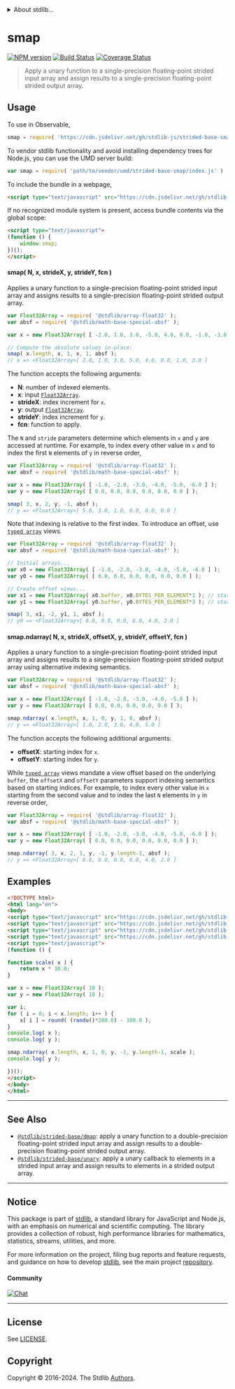 <!--

@license Apache-2.0

Copyright (c) 2020 The Stdlib Authors.

Licensed under the Apache License, Version 2.0 (the "License");
you may not use this file except in compliance with the License.
You may obtain a copy of the License at

   http://www.apache.org/licenses/LICENSE-2.0

Unless required by applicable law or agreed to in writing, software
distributed under the License is distributed on an "AS IS" BASIS,
WITHOUT WARRANTIES OR CONDITIONS OF ANY KIND, either express or implied.
See the License for the specific language governing permissions and
limitations under the License.

-->


<details>
  <summary>
    About stdlib...
  </summary>
  <p>We believe in a future in which the web is a preferred environment for numerical computation. To help realize this future, we've built stdlib. stdlib is a standard library, with an emphasis on numerical and scientific computation, written in JavaScript (and C) for execution in browsers and in Node.js.</p>
  <p>The library is fully decomposable, being architected in such a way that you can swap out and mix and match APIs and functionality to cater to your exact preferences and use cases.</p>
  <p>When you use stdlib, you can be absolutely certain that you are using the most thorough, rigorous, well-written, studied, documented, tested, measured, and high-quality code out there.</p>
  <p>To join us in bringing numerical computing to the web, get started by checking us out on <a href="https://github.com/stdlib-js/stdlib">GitHub</a>, and please consider <a href="https://opencollective.com/stdlib">financially supporting stdlib</a>. We greatly appreciate your continued support!</p>
</details>

# smap

[![NPM version][npm-image]][npm-url] [![Build Status][test-image]][test-url] [![Coverage Status][coverage-image]][coverage-url] <!-- [![dependencies][dependencies-image]][dependencies-url] -->

> Apply a unary function to a single-precision floating-point strided input array and assign results to a single-precision floating-point strided output array.

<section class="intro">

</section>

<!-- /.intro -->



<section class="usage">

## Usage

To use in Observable,

```javascript
smap = require( 'https://cdn.jsdelivr.net/gh/stdlib-js/strided-base-smap@umd/browser.js' )
```

To vendor stdlib functionality and avoid installing dependency trees for Node.js, you can use the UMD server build:

```javascript
var smap = require( 'path/to/vendor/umd/strided-base-smap/index.js' )
```

To include the bundle in a webpage,

```html
<script type="text/javascript" src="https://cdn.jsdelivr.net/gh/stdlib-js/strided-base-smap@umd/browser.js"></script>
```

If no recognized module system is present, access bundle contents via the global scope:

```html
<script type="text/javascript">
(function () {
    window.smap;
})();
</script>
```

#### smap( N, x, strideX, y, strideY, fcn )

Applies a unary function to a single-precision floating-point strided input array and assigns results to a single-precision floating-point strided output array.

```javascript
var Float32Array = require( '@stdlib/array-float32' );
var absf = require( '@stdlib/math-base-special-absf' );

var x = new Float32Array( [ -2.0, 1.0, 3.0, -5.0, 4.0, 0.0, -1.0, -3.0 ] );

// Compute the absolute values in-place:
smap( x.length, x, 1, x, 1, absf );
// x => <Float32Array>[ 2.0, 1.0, 3.0, 5.0, 4.0, 0.0, 1.0, 3.0 ]
```

The function accepts the following arguments:

-   **N**: number of indexed elements.
-   **x**: input [`Float32Array`][@stdlib/array/float32].
-   **strideX**: index increment for `x`.
-   **y**: output [`Float32Array`][@stdlib/array/float32].
-   **strideY**: index increment for `y`.
-   **fcn**: function to apply.

The `N` and `stride` parameters determine which elements in `x` and `y` are accessed at runtime. For example, to index every other value in `x` and to index the first `N` elements of `y` in reverse order,

```javascript
var Float32Array = require( '@stdlib/array-float32' );
var absf = require( '@stdlib/math-base-special-absf' );

var x = new Float32Array( [ -1.0, -2.0, -3.0, -4.0, -5.0, -6.0 ] );
var y = new Float32Array( [ 0.0, 0.0, 0.0, 0.0, 0.0, 0.0 ] );

smap( 3, x, 2, y, -1, absf );
// y => <Float32Array>[ 5.0, 3.0, 1.0, 0.0, 0.0, 0.0 ]
```

Note that indexing is relative to the first index. To introduce an offset, use [`typed array`][@stdlib/array/float32] views.

```javascript
var Float32Array = require( '@stdlib/array-float32' );
var absf = require( '@stdlib/math-base-special-absf' );

// Initial arrays...
var x0 = new Float32Array( [ -1.0, -2.0, -3.0, -4.0, -5.0, -6.0 ] );
var y0 = new Float32Array( [ 0.0, 0.0, 0.0, 0.0, 0.0, 0.0 ] );

// Create offset views...
var x1 = new Float32Array( x0.buffer, x0.BYTES_PER_ELEMENT*1 ); // start at 2nd element
var y1 = new Float32Array( y0.buffer, y0.BYTES_PER_ELEMENT*3 ); // start at 4th element

smap( 3, x1, -2, y1, 1, absf );
// y0 => <Float32Array>[ 0.0, 0.0, 0.0, 6.0, 4.0, 2.0 ]
```

#### smap.ndarray( N, x, strideX, offsetX, y, strideY, offsetY, fcn )

Applies a unary function to a single-precision floating-point strided input array and assigns results to a single-precision floating-point strided output array using alternative indexing semantics.

```javascript
var Float32Array = require( '@stdlib/array-float32' );
var absf = require( '@stdlib/math-base-special-absf' );

var x = new Float32Array( [ -1.0, -2.0, -3.0, -4.0, -5.0 ] );
var y = new Float32Array( [ 0.0, 0.0, 0.0, 0.0, 0.0 ] );

smap.ndarray( x.length, x, 1, 0, y, 1, 0, absf );
// y => <Float32Array>[ 1.0, 2.0, 3.0, 4.0, 5.0 ]
```

The function accepts the following additional arguments:

-   **offsetX**: starting index for `x`.
-   **offsetY**: starting index for `y`.

While [`typed array`][@stdlib/array/float32] views mandate a view offset based on the underlying `buffer`, the `offsetX` and `offsetY` parameters support indexing semantics based on starting indices. For example, to index every other value in `x` starting from the second value and to index the last `N` elements in `y` in reverse order,

```javascript
var Float32Array = require( '@stdlib/array-float32' );
var absf = require( '@stdlib/math-base-special-absf' );

var x = new Float32Array( [ -1.0, -2.0, -3.0, -4.0, -5.0, -6.0 ] );
var y = new Float32Array( [ 0.0, 0.0, 0.0, 0.0, 0.0, 0.0 ] );

smap.ndarray( 3, x, 2, 1, y, -1, y.length-1, absf );
// y => <Float32Array>[ 0.0, 0.0, 0.0, 6.0, 4.0, 2.0 ]
```

</section>

<!-- /.usage -->

<section class="notes">

</section>

<!-- /.notes -->

<section class="examples">

## Examples

<!-- eslint no-undef: "error" -->

```html
<!DOCTYPE html>
<html lang="en">
<body>
<script type="text/javascript" src="https://cdn.jsdelivr.net/gh/stdlib-js/math-base-special-round@umd/browser.js"></script>
<script type="text/javascript" src="https://cdn.jsdelivr.net/gh/stdlib-js/random-base-randu@umd/browser.js"></script>
<script type="text/javascript" src="https://cdn.jsdelivr.net/gh/stdlib-js/array-float32@umd/browser.js"></script>
<script type="text/javascript" src="https://cdn.jsdelivr.net/gh/stdlib-js/strided-base-smap@umd/browser.js"></script>
<script type="text/javascript">
(function () {

function scale( x ) {
    return x * 10.0;
}

var x = new Float32Array( 10 );
var y = new Float32Array( 10 );

var i;
for ( i = 0; i < x.length; i++ ) {
    x[ i ] = round( (randu()*200.0) - 100.0 );
}
console.log( x );
console.log( y );

smap.ndarray( x.length, x, 1, 0, y, -1, y.length-1, scale );
console.log( y );

})();
</script>
</body>
</html>
```

</section>

<!-- /.examples -->

<!-- C interface documentation. -->



<!-- Section for related `stdlib` packages. Do not manually edit this section, as it is automatically populated. -->

<section class="related">

* * *

## See Also

-   <span class="package-name">[`@stdlib/strided-base/dmap`][@stdlib/strided/base/dmap]</span><span class="delimiter">: </span><span class="description">apply a unary function to a double-precision floating-point strided input array and assign results to a double-precision floating-point strided output array.</span>
-   <span class="package-name">[`@stdlib/strided-base/unary`][@stdlib/strided/base/unary]</span><span class="delimiter">: </span><span class="description">apply a unary callback to elements in a strided input array and assign results to elements in a strided output array.</span>

</section>

<!-- /.related -->

<!-- Section for all links. Make sure to keep an empty line after the `section` element and another before the `/section` close. -->


<section class="main-repo" >

* * *

## Notice

This package is part of [stdlib][stdlib], a standard library for JavaScript and Node.js, with an emphasis on numerical and scientific computing. The library provides a collection of robust, high performance libraries for mathematics, statistics, streams, utilities, and more.

For more information on the project, filing bug reports and feature requests, and guidance on how to develop [stdlib][stdlib], see the main project [repository][stdlib].

#### Community

[![Chat][chat-image]][chat-url]

---

## License

See [LICENSE][stdlib-license].


## Copyright

Copyright &copy; 2016-2024. The Stdlib [Authors][stdlib-authors].

</section>

<!-- /.stdlib -->

<!-- Section for all links. Make sure to keep an empty line after the `section` element and another before the `/section` close. -->

<section class="links">

[npm-image]: http://img.shields.io/npm/v/@stdlib/strided-base-smap.svg
[npm-url]: https://npmjs.org/package/@stdlib/strided-base-smap

[test-image]: https://github.com/stdlib-js/strided-base-smap/actions/workflows/test.yml/badge.svg?branch=v0.2.2
[test-url]: https://github.com/stdlib-js/strided-base-smap/actions/workflows/test.yml?query=branch:v0.2.2

[coverage-image]: https://img.shields.io/codecov/c/github/stdlib-js/strided-base-smap/main.svg
[coverage-url]: https://codecov.io/github/stdlib-js/strided-base-smap?branch=main

<!--

[dependencies-image]: https://img.shields.io/david/stdlib-js/strided-base-smap.svg
[dependencies-url]: https://david-dm.org/stdlib-js/strided-base-smap/main

-->

[chat-image]: https://img.shields.io/gitter/room/stdlib-js/stdlib.svg
[chat-url]: https://app.gitter.im/#/room/#stdlib-js_stdlib:gitter.im

[stdlib]: https://github.com/stdlib-js/stdlib

[stdlib-authors]: https://github.com/stdlib-js/stdlib/graphs/contributors

[umd]: https://github.com/umdjs/umd
[es-module]: https://developer.mozilla.org/en-US/docs/Web/JavaScript/Guide/Modules

[deno-url]: https://github.com/stdlib-js/strided-base-smap/tree/deno
[deno-readme]: https://github.com/stdlib-js/strided-base-smap/blob/deno/README.md
[umd-url]: https://github.com/stdlib-js/strided-base-smap/tree/umd
[umd-readme]: https://github.com/stdlib-js/strided-base-smap/blob/umd/README.md
[esm-url]: https://github.com/stdlib-js/strided-base-smap/tree/esm
[esm-readme]: https://github.com/stdlib-js/strided-base-smap/blob/esm/README.md
[branches-url]: https://github.com/stdlib-js/strided-base-smap/blob/main/branches.md

[stdlib-license]: https://raw.githubusercontent.com/stdlib-js/strided-base-smap/main/LICENSE

[@stdlib/array/float32]: https://github.com/stdlib-js/array-float32/tree/umd

<!-- <related-links> -->

[@stdlib/strided/base/dmap]: https://github.com/stdlib-js/strided-base-dmap/tree/umd

[@stdlib/strided/base/unary]: https://github.com/stdlib-js/strided-base-unary/tree/umd

<!-- </related-links> -->

</section>

<!-- /.links -->
